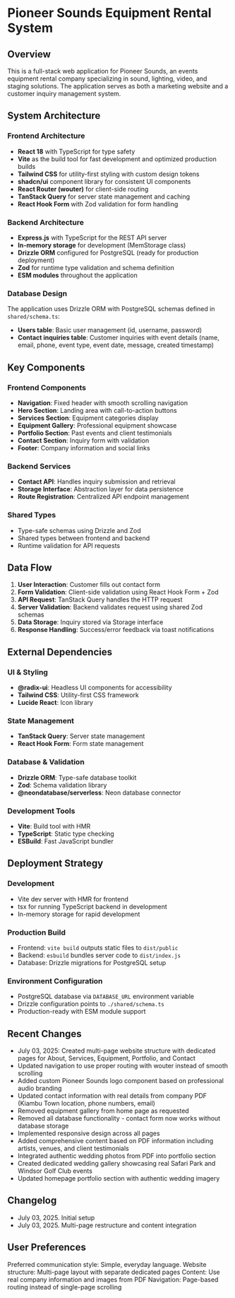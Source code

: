 # Pioneer Sounds Equipment Rental System

## Overview

This is a full-stack web application for Pioneer Sounds, an events equipment rental company specializing in sound, lighting, video, and staging solutions. The application serves as both a marketing website and a customer inquiry management system.

## System Architecture

### Frontend Architecture
- **React 18** with TypeScript for type safety
- **Vite** as the build tool for fast development and optimized production builds
- **Tailwind CSS** for utility-first styling with custom design tokens
- **shadcn/ui** component library for consistent UI components
- **React Router (wouter)** for client-side routing
- **TanStack Query** for server state management and caching
- **React Hook Form** with Zod validation for form handling

### Backend Architecture
- **Express.js** with TypeScript for the REST API server
- **In-memory storage** for development (MemStorage class)
- **Drizzle ORM** configured for PostgreSQL (ready for production deployment)
- **Zod** for runtime type validation and schema definition
- **ESM modules** throughout the application

### Database Design
The application uses Drizzle ORM with PostgreSQL schemas defined in `shared/schema.ts`:

- **Users table**: Basic user management (id, username, password)
- **Contact inquiries table**: Customer inquiries with event details (name, email, phone, event type, event date, message, created timestamp)

## Key Components

### Frontend Components
- **Navigation**: Fixed header with smooth scrolling navigation
- **Hero Section**: Landing area with call-to-action buttons
- **Services Section**: Equipment categories display
- **Equipment Gallery**: Professional equipment showcase
- **Portfolio Section**: Past events and client testimonials
- **Contact Section**: Inquiry form with validation
- **Footer**: Company information and social links

### Backend Services
- **Contact API**: Handles inquiry submission and retrieval
- **Storage Interface**: Abstraction layer for data persistence
- **Route Registration**: Centralized API endpoint management

### Shared Types
- Type-safe schemas using Drizzle and Zod
- Shared types between frontend and backend
- Runtime validation for API requests

## Data Flow

1. **User Interaction**: Customer fills out contact form
2. **Form Validation**: Client-side validation using React Hook Form + Zod
3. **API Request**: TanStack Query handles the HTTP request
4. **Server Validation**: Backend validates request using shared Zod schemas
5. **Data Storage**: Inquiry stored via Storage interface
6. **Response Handling**: Success/error feedback via toast notifications

## External Dependencies

### UI & Styling
- **@radix-ui**: Headless UI components for accessibility
- **Tailwind CSS**: Utility-first CSS framework
- **Lucide React**: Icon library

### State Management
- **TanStack Query**: Server state management
- **React Hook Form**: Form state management

### Database & Validation
- **Drizzle ORM**: Type-safe database toolkit
- **Zod**: Schema validation library
- **@neondatabase/serverless**: Neon database connector

### Development Tools
- **Vite**: Build tool with HMR
- **TypeScript**: Static type checking
- **ESBuild**: Fast JavaScript bundler

## Deployment Strategy

### Development
- Vite dev server with HMR for frontend
- tsx for running TypeScript backend in development
- In-memory storage for rapid development

### Production Build
- Frontend: `vite build` outputs static files to `dist/public`
- Backend: `esbuild` bundles server code to `dist/index.js`
- Database: Drizzle migrations for PostgreSQL setup

### Environment Configuration
- PostgreSQL database via `DATABASE_URL` environment variable
- Drizzle configuration points to `./shared/schema.ts`
- Production-ready with ESM module support

## Recent Changes
- July 03, 2025: Created multi-page website structure with dedicated pages for About, Services, Equipment, Portfolio, and Contact
- Updated navigation to use proper routing with wouter instead of smooth scrolling
- Added custom Pioneer Sounds logo component based on professional audio branding
- Updated contact information with real details from company PDF (Kiambu Town location, phone numbers, email)
- Removed equipment gallery from home page as requested
- Removed all database functionality - contact form now works without database storage
- Implemented responsive design across all pages
- Added comprehensive content based on PDF information including artists, venues, and client testimonials
- Integrated authentic wedding photos from PDF into portfolio section
- Created dedicated wedding gallery showcasing real Safari Park and Windsor Golf Club events
- Updated homepage portfolio section with authentic wedding imagery

## Changelog
- July 03, 2025. Initial setup
- July 03, 2025. Multi-page restructure and content integration

## User Preferences

Preferred communication style: Simple, everyday language.
Website structure: Multi-page layout with separate dedicated pages
Content: Use real company information and images from PDF
Navigation: Page-based routing instead of single-page scrolling